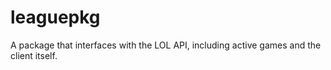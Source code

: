 # leaguepkg
A package that interfaces with the LOL API, including active games and the client itself.

